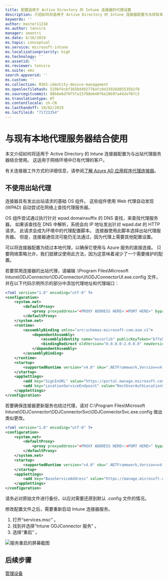 ```yaml
---
title: 配置适用于 Active Directory 的 Intune 连接器的代理设置
description: 介绍如何将适用于 Active Directory 的 Intune 连接器配置为与现有本地代理服务器结合使用。
keywords: ''
author: master11218
ms.author: tanvira
manager: smantri
ms.date: 4/16/2019
ms.topic: conceptual
ms.service: microsoft-intune
ms.localizationpriority: high
ms.technology: ''
ms.assetid: ''
ms.reviewer: tanvira
ms.suite: ems
search.appverid: ''
ms.custom: ''
ms.collection: M365-identity-device-management
ms.openlocfilehash: 529bf4cbf3658d492776afc0433926d85535b1f8
ms.sourcegitcommit: 88b6e6d70f5fa15708e640f6e20b97a442ef07c5
ms.translationtype: HT
ms.contentlocale: zh-CN
ms.lasthandoff: 10/02/2019
ms.locfileid: "71723354"
---
```

# <a name="work-with-existing-on-premises-proxy-servers"></a>与现有本地代理服务器结合使用

本文介绍如何将适用于 Active Directory 的 Intune 连接器配置为与出站代理服务器结合使用。 这适用于网络环境中已有代理的客户。

有关连接器工作方式的详细信息，请参阅[了解 Azure AD 应用程序代理连接器](https://docs.microsoft.com/azure/active-directory/manage-apps/application-proxy-connectors)。

## <a name="bypass-outbound-proxies"></a>不使用出站代理

连接器具有发出出站请求的基础 OS 组件。 这些组件使用 Web 代理自动发现 (WPAD) 自动尝试在网络上查找代理服务器。

OS 组件尝试通过执行针对 wpad.domainsuffix 的 DNS 查找，来查找代理服务器。 如果该查找在 DNS 中解析，系统会向 IP 地址发出针对 wpad.dat 的 HTTP 请求。 此请求会成为环境中的代理配置脚本。 连接器使用此脚本选择出站代理服务器。 但是，连接器通信流可能仍无法通过，因为代理上需要其他配置设置。

可以将连接器配置为绕过本地代理，以确保它使用与 Azure 服务的直接连接。 只要网络策略允许，我们就建议使用此方法，因为这意味着减少了一个需要维护的配置。

若要禁用连接器的出站代理，请编辑 :\Program Files\Microsoft Intune\ODJConnector\ODJConnectorUI\ODJConnectorUI.exe.config 文件，并在以下代码示例所示的部分中添加代理地址和代理端口：

```xml
<?xml version="1.0" encoding="utf-8" ?>
<configuration>
    <system.net>  
        <defaultProxy>   
            <proxy proxyaddress="<PROXY ADDRESS HERE>:<PORT HERE>" bypassonlocal="True" usesystemdefault="True"/>   
        </defaultProxy>  
    </system.net>
    <runtime>
        <assemblyBinding xmlns="urn:schemas-microsoft-com:asm.v1">
            <dependentAssembly>
                <assemblyIdentity name="mscorlib" publicKeyToken="b77a5c561934e089" culture="neutral"/>
                <bindingRedirect oldVersion="0.0.0.0-2.0.0.0" newVersion="4.6.0.0" />
            </dependentAssembly>
        </assemblyBinding>
    </runtime>
    <startup> 
        <supportedRuntime version="v4.0" sku=".NETFramework,Version=v4.6" />
    </startup>
    <appSettings>
        <add key="SignInURL" value="https://portal.manage.microsoft.com/Home/ClientLogon"/>
        <add key="LocationServiceEndpoint" value="RestUserAuthLocationService/RestUserAuthLocationService/ServiceAddresses"/>
    </appSettings>
</configuration>
```

若要确保连接器更新服务也绕过代理，请对 C:\Program Files\Microsoft Intune\ODJConnector\ODJConnectorSvc\ODJConnectorSvc.exe.config 做出类似更改。

```xml
<?xml version="1.0" encoding="utf-8" ?>
<configuration>
    <system.net>  
        <defaultProxy>   
            <proxy proxyaddress="<PROXY ADDRESS HERE>:<PORT HERE>" bypassonlocal="True" usesystemdefault="True"/>   
        </defaultProxy>  
    </system.net>
    <startup>
        <supportedRuntime version="v4.0" sku=".NETFramework,Version=v4.6" />
    </startup>
    <appSettings>
        <add key="BaseServiceAddress" value="https://manage.microsoft.com/" />
    </appSettings>
</configuration>
```

请务必对原始文件进行备份，以应对需要还原到默认 .config 文件的情况。

修改配置文件之后，需要重新启动 Intune 连接器服务。 

1. 打开“services.msc”  。
2. 找到并选择“Intune ODJConnector 服务”  。
3. 选择“重启”  。

![服务重启的屏幕截图](./media/autopilot-hybrid-connector-proxy/service-restart.png)


## <a name="next-steps"></a>后续步骤

[管理设备](../remote-actions/device-management.md)
